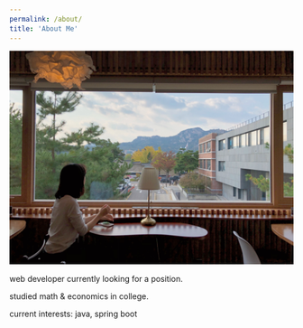 ```yaml
---
permalink: /about/
title: 'About Me'
---
```


![image](/assets/images/profile_cafe.jpg)

web developer currently looking for a position.

studied math & economics in college.

current interests: java, spring boot
